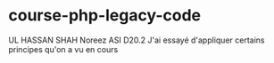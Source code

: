# course-php-legacy-code
UL HASSAN SHAH Noreez ASI D20.2
J'ai essayé d'appliquer certains principes qu'on a vu en cours 
